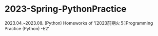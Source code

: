 # 2023-Spring-PythonPractice

2023.04.~2023.08. (Python)
Homeworks of '[2023前期火５]Programming Practice (Python) -E2'
